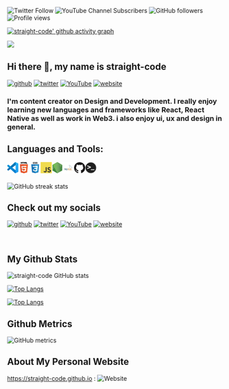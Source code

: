 ![Twitter Follow](https://img.shields.io/twitter/follow/straight_code28?style=social)
![YouTube Channel Subscribers](https://img.shields.io/youtube/channel/subscribers/UC2xGShd5vc9FRT4wpeXYepw?style=plastic)
![GitHub followers](https://img.shields.io/github/followers/straight-code?style=social)
![Profile views](https://gpvc.arturio.dev/straight-code) 

[![straight-code' github activity graph](https://activity-graph.herokuapp.com/graph?username=straight-code&theme=dracula)](https://github.com/ashutosh00710/github-readme-activity-graph)

<img src="https://straight-code.github.io/assets/straight-code-banner.png" width="auto" />


## Hi there 👋, my name is straight-code 
[<img src='https://cdn.jsdelivr.net/npm/simple-icons@3.0.1/icons/github.svg' alt='github' height='40'>](https://github.com/straight-code)  [<img src='https://cdn.jsdelivr.net/npm/simple-icons@3.0.1/icons/twitter.svg' alt='twitter' height='40'>](https://twitter.com/straight_code28)  [<img src='https://cdn.jsdelivr.net/npm/simple-icons@3.0.1/icons/youtube.svg' alt='YouTube' height='40'>](https://www.youtube.com/channel/UC2xGShd5vc9FRT4wpeXYepw)  [<img src='https://cdn.jsdelivr.net/npm/simple-icons@3.0.1/icons/icloud.svg' alt='website' height='40'>](https://straight-code.github.io)  

### I'm content creator on Design and Development. I really enjoy learning new languages and frameworks like React, React Native as well as work in Web3. i also enjoy ui, ux and design in general.

## Languages and Tools:

<img align="left" alt="Visual Studio Code" width="26px" src="https://raw.githubusercontent.com/github/explore/80688e429a7d4ef2fca1e82350fe8e3517d3494d/topics/visual-studio-code/visual-studio-code.png" />
<img align="left" alt="HTML5" width="26px" src="https://raw.githubusercontent.com/github/explore/80688e429a7d4ef2fca1e82350fe8e3517d3494d/topics/html/html.png" />
<img align="left" alt="CSS3" width="26px" src="https://raw.githubusercontent.com/github/explore/80688e429a7d4ef2fca1e82350fe8e3517d3494d/topics/css/css.png" />
<img align="left" alt="JavaScript" width="26px" src="https://raw.githubusercontent.com/github/explore/80688e429a7d4ef2fca1e82350fe8e3517d3494d/topics/javascript/javascript.png" />
<img align="left" alt="Node.js" width="26px" src="https://raw.githubusercontent.com/github/explore/80688e429a7d4ef2fca1e82350fe8e3517d3494d/topics/nodejs/nodejs.png" />
<img align="left" alt="MySQL" width="26px" src="https://raw.githubusercontent.com/github/explore/80688e429a7d4ef2fca1e82350fe8e3517d3494d/topics/mysql/mysql.png" />
<img align="left" alt="GitHub" width="26px" src="https://raw.githubusercontent.com/github/explore/78df643247d429f6cc873026c0622819ad797942/topics/github/github.png" />
<img align="left" alt="Terminal" width="26px" src="https://raw.githubusercontent.com/github/explore/80688e429a7d4ef2fca1e82350fe8e3517d3494d/topics/terminal/terminal.png" />

<br/>
<br/>

![GitHub streak stats](https://github-readme-streak-stats.herokuapp.com/?user=straight-code)  

## Check out my socials

[<img src='https://cdn.jsdelivr.net/npm/simple-icons@3.0.1/icons/github.svg' alt='github' height='40'>](https://github.com/straight-code)  [<img src='https://cdn.jsdelivr.net/npm/simple-icons@3.0.1/icons/twitter.svg' alt='twitter' height='40'>](https://twitter.com/straight_code28)  [<img src='https://cdn.jsdelivr.net/npm/simple-icons@3.0.1/icons/youtube.svg' alt='YouTube' height='40'>](https://www.youtube.com/channel/UC2xGShd5vc9FRT4wpeXYepw)  [<img src='https://cdn.jsdelivr.net/npm/simple-icons@3.0.1/icons/icloud.svg' alt='website' height='40'>](https://straight-code.github.io)  

<br>

## My Github Stats

![straight-code GitHub stats](https://github-readme-stats.vercel.app/api?username=straight-code&show_icons=true&theme=radical)

[![Top Langs](https://github-readme-stats.vercel.app/api/top-langs/?username=straight-code&layout=compact)](https://github.com/anuraghazra/github-readme-stats)

[![Top Langs](https://github-readme-stats.vercel.app/api/top-langs/?username=straight-code&langs_count=15)](https://github.com/anuraghazra/github-readme-stats)

## Github Metrics


![GitHub metrics](https://metrics.lecoq.io/straight-code)  



## About My Personal Website


https://straight-code.github.io : ![Website](https://img.shields.io/website?down_color=orange&down_message=Down%20For%20Maintenance&style=plastic&up_color=green&up_message=Live&url=https%3A%2F%2Fstraight-code.github.io)

